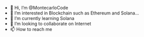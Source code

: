 - 👋 Hi, I’m @MontecarloCode
- 👀 I’m interested in Blockchain such as Ethereum and Solana...
- 🌱 I’m currently learning Solana
- 💞️ I’m looking to collaborate on Internet      
- 📫 How to reach me 

<!---
MontecarloCode/MontecarloCode is a ✨ special ✨ repository because its `README.md` (this file) appears on your GitHub profile.
You can click the Preview link to take a look at your changes.
--->
